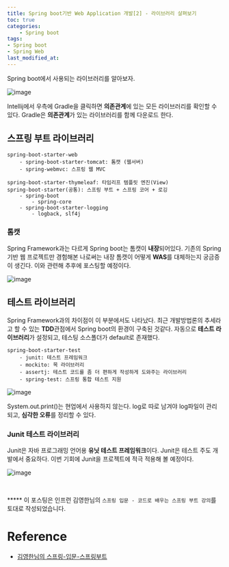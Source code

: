```yaml
---
title: Spring boot기반 Web Application 개발[2] - 라이브러리 살펴보기
toc: true
categories:	
    - Spring boot
tags:
- Spring boot
- Spring Web
last_modified_at: 
---
```


Spring boot에서 사용되는 라이브러리를 알아보자.

![image](https://user-images.githubusercontent.com/49560745/103196974-7e373980-4928-11eb-9a07-23c20745a224.png)

Intellij에서 우측에 Gradle을 클릭하면 **의존관계**에 있는 모든 라이브러리를 확인할 수 있다. Gradle은 **의존관계**가 있는 라이브러리를 함께 다운로드 한다. 

## 스프링 부트 라이브러리 

````
spring-boot-starter-web
	- spring-boot-starter-tomcat: 톰캣 (웹서버)
	- spring-webmvc: 스프링 웹 MVC
	
spring-boot-starter-thymeleaf: 타임리프 템플릿 엔진(View)
spring-boot-starter(공통): 스프링 부트 + 스프링 코어 + 로깅
	- spring-boot
		- spring-core
	- spring-boot-starter-logging
		- logback, slf4j
````

### 톰캣

Spring Framework과는 다르게 Spring boot는 톰캣이 **내장**되어있다. 기존의 Spring 기반 웹 프로젝트만 경험해본 나로써는 내장 톰캣이 어떻게 **WAS**를 대체하는지 궁금증이 생긴다. 이와 관련해 추후에 포스팅할 예정이다.

![image](https://user-images.githubusercontent.com/49560745/103195983-aa51bb00-4926-11eb-8934-0179c15637d5.png)



## 테스트 라이브러리

Spring Framework과의 차이점이 이 부분에서도 나타났다. 최근 개발방법론의 추세라고 할 수 있는 **TDD**관점에서 Spring boot의 환경이 구축된 것같다. 자동으로 **테스트 라이브러리**가 설정되고, 테스팅 소스폴더가 default로 존재했다.

```
spring-boot-starter-test 
	- junit: 테스트 프레임워크 
	- mockito: 목 라이브러리 
	- assertj: 테스트 코드를 좀 더 편하게 작성하게 도와주는 라이브러리 
	- spring-test: 스프링 통합 테스트 지원
```

![image](https://user-images.githubusercontent.com/49560745/103196261-2c41e400-4927-11eb-8fcf-95eb6570d7de.png)

System.out.print()는 현업에서 사용하지 않는다. log로 따로 남겨야 log파일이 관리되고, **심각한 오류**를 정리할 수 있다.



### Junit 테스트 라이브러리

Junit은 자바 프로그래밍 언어용 **유닛 테스트 프레임워크**이다. Junit은 테스트 주도 개발에서 중요하다. 이번 기회에 Junit을 프로젝트에 적극 적용해 볼 예정이다.

![image](https://user-images.githubusercontent.com/49560745/103196316-52678400-4927-11eb-982a-29d461ac995e.png)



<br/>

***** 이 포스팅은 인프런 김영한님의 `스프링 입문 - 코드로 배우는 스프링 부트 강의`를 토대로 작성되었습니다.

# Reference

- [김영한님의 스프링-입문-스프링부트](https://www.inflearn.com/course/%EC%8A%A4%ED%94%84%EB%A7%81-%EC%9E%85%EB%AC%B8-%EC%8A%A4%ED%94%84%EB%A7%81%EB%B6%80%ED%8A%B8/lecture/49571?tab=curriculum&q=107977)

